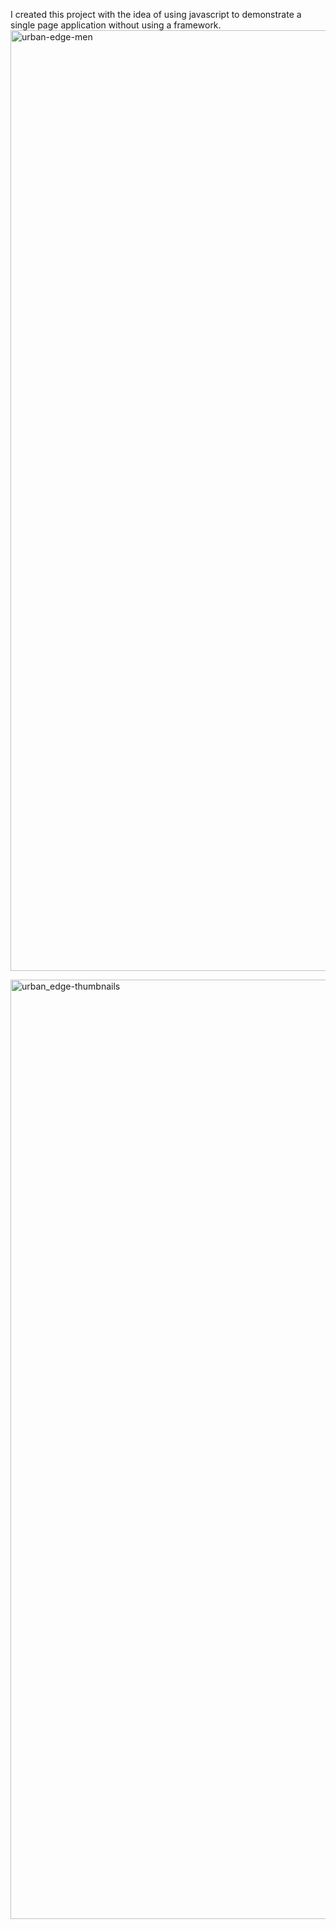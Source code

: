 I created this project with the idea of using javascript to demonstrate a single page application without using a framework.
<img width="1505" alt="urban-edge-men" src="https://github.com/user-attachments/assets/151118e7-0bd0-479a-9c0a-caee443abd75">

<img width="1503" alt="urban_edge-thumbnails" src="https://github.com/user-attachments/assets/2e022b0f-7eec-4e4d-b812-c12a56df6f9e">

